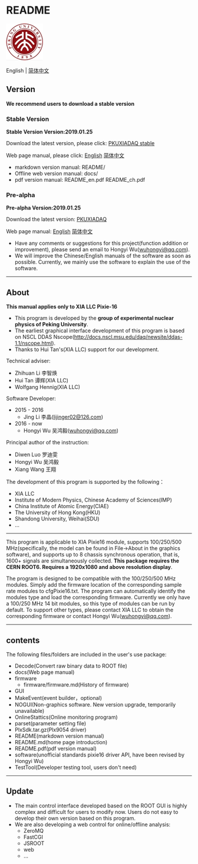 <!-- README.md --- 
;; 
;; Description: 
;; Author: Hongyi Wu(吴鸿毅)
;; Email: wuhongyi@qq.com 
;; Created: 六 6月 18 13:37:42 2016 (+0800)
;; Last-Updated: 五 1月 25 21:43:55 2019 (+0800)
;;           By: Hongyi Wu(吴鸿毅)
;;     Update #: 117
;; URL: http://wuhongyi.cn -->

# README

<!-- toc -->

![PKU logo](pkulogo100.jpg)

<!-- English | [简体中文](https://github.com/wuhongyi/PKUXIADAQ/blob/master/README_zh.md) -->

English | [简体中文](https://github.com/pkuNucExp/PKUXIADAQ/blob/master/README_zh.md)

## Version

**We recommend users to download a stable version**

### Stable Version

**Stable Version Version:2019.01.25**  

Download the latest version, please click:  [PKUXIADAQ stable](https://github.com/pkuNucExp/PKUXIADAQ)

Web page manual, please click:  [English](https://pkunucexp.github.io/PKUXIADAQ/en/)    [简体中文](https://pkunucexp.github.io/PKUXIADAQ/zh/)

- markdown version manual: README/  
- Offline web version manual: docs/  
- pdf version manual: README_en.pdf  README_ch.pdf  


### Pre-alpha

**Pre-alpha Version:2019.01.25**  

Download the latest version:  [PKUXIADAQ](https://github.com/wuhongyi/PKUXIADAQ)

Web page manual:  [English](http://wuhongyi.cn/PKUXIADAQ/en/)   [简体中文](http://wuhongyi.cn/PKUXIADAQ/zh/)



- Have any comments or suggestions for this project(function addition or improvement), please send an email to Hongyi Wu(wuhongyi@qq.com). 
- We will improve the Chinese/English manuals of the software as soon as possible. Currently, we mainly use the software to explain the use of the software. 


----

## About

**This manual applies only to XIA LLC Pixie-16**

- This program is developed by the **group of experimental nuclear physics of Peking University**.  
- The earliest graphical interface development of this program is based on NSCL DDAS Nscope(http://docs.nscl.msu.edu/daq/newsite/ddas-1.1/nscope.html). 
- Thanks to Hui Tan's(XIA LLC) support for our development.


Technical adviser:
- Zhihuan Li  李智焕
- Hui Tan  谭辉(XIA LLC)
- Wolfgang Hennig(XIA LLC)

Software Developer:
- 2015 - 2016
	- Jing Li 李晶(lijinger02@126.com) 
- 2016 - now
	- Hongyi Wu 吴鸿毅(wuhongyi@qq.com) 

Principal author of the instruction:
- Diwen Luo 罗迪雯
- Hongyi Wu 吴鸿毅
- Xiang Wang 王翔


The development of this program is supported by the following：
- XIA LLC
- Institute of Modern Physics, Chinese Academy of Sciences(IMP)
- China Institute of Atomic Energy(CIAE)
- The University of Hong Kong(HKU)
- Shandong University, Weihai(SDU)
- ...

----

This program is applicable to XIA Pixie16 module, supports 100/250/500 MHz(specifically, the model can be found in File->About in the graphics software), and supports up to 8 chassis synchronous operation, that is, 1600+ signals are simultaneously collected. **This package requires the CERN ROOT6. Requires a 1920x1080 and above resolution display**.



The program is designed to be compatible with the 100/250/500 MHz modules. Simply add the firmware location of the corresponding sample rate modules to cfgPixie16.txt. The program can automatically identify the modules type and load the corresponding firmware. Currently we only have a 100/250 MHz 14 bit modules, so this type of modules can be run by default. To support other types, please contact XIA LLC to obtain the corresponding firmware or contact Hongyi Wu(wuhongyi@qq.com).

----

## contents

The following files/folders are included in the user's use package:

- Decode(Convert raw binary data to ROOT file)
- docs(Web page manual)
- firmware
	- firmware/firmware.md(History of firmware)
- GUI
- MakeEvent(event builder，optional)
- NOGUI(Non-graphics software. New version upgrade, temporarily unavailable)
- OnlineStattics(Online monitoring program)
- parset(parameter setting file)
- PlxSdk.tar.gz(Plx9054 driver)
- README(markdown version manual)
- README.md(home page introduction)
- README.pdf(pdf version manual)
- software(unofficial standards pixie16 driver API, have been revised by Hongyi Wu)
- TestTool(Developer testing tool, users don't need)

----

## Update

- The main control interface developed based on the ROOT GUI is highly complex and difficult for users to modify now. Users do not easy to develop their own version based on this program. 
- We are also developing a web control for online/offline analysis:
	- ZeroMQ
	- FastCGI
	- JSROOT
	- web
	- ...


<!-- README.md ends here -->
